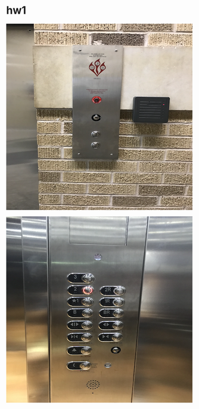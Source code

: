 # hw1

![](https://github.com/Man-on-thoughts/hw1/blob/master/images/IMG_1437.png)
























![](https://github.com/Man-on-thoughts/hw1/blob/master/images/IMG_1447.png)



